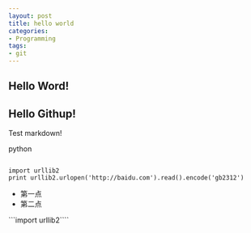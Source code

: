 ```yaml
---
layout: post
title: hello world
categories:
- Programming
tags:
- git
---
```


## Hello Word!

## Hello Githup!

Test markdown!

python

<code>
import urllib2
print urllib2.urlopen('http://baidu.com').read().encode('gb2312')
</code>

* 第一点
* 第二点



```import urllib2````